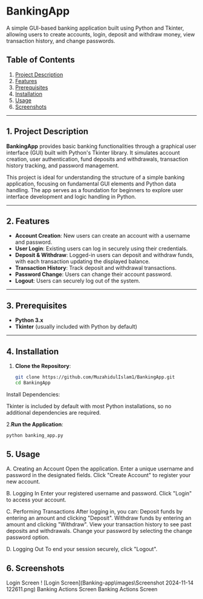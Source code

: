 # BankingApp
A simple GUI-based banking application built using Python and Tkinter, allowing users to create accounts, login, deposit and withdraw money, view transaction history, and change passwords.

## Table of Contents
1. [Project Description](#project-description)
2. [Features](#features)
3. [Prerequisites](#prerequisites)
4. [Installation](#installation)
5. [Usage](#usage)
6. [Screenshots](#screenshots)

---

## 1. Project Description
**BankingApp** provides basic banking functionalities through a graphical user interface (GUI) built with Python's Tkinter library. It simulates account creation, user authentication, fund deposits and withdrawals, transaction history tracking, and password management.

This project is ideal for understanding the structure of a simple banking application, focusing on fundamental GUI elements and Python data handling. The app serves as a foundation for beginners to explore user interface development and logic handling in Python.

---

## 2. Features
- **Account Creation**: New users can create an account with a username and password.
- **User Login**: Existing users can log in securely using their credentials.
- **Deposit & Withdraw**: Logged-in users can deposit and withdraw funds, with each transaction updating the displayed balance.
- **Transaction History**: Track deposit and withdrawal transactions.
- **Password Change**: Users can change their account password.
- **Logout**: Users can securely log out of the system.

---

## 3. Prerequisites
- **Python 3.x**
- **Tkinter** (usually included with Python by default)

---

## 4. Installation

1. **Clone the Repository**:
   ```bash
   git clone https://github.com/MuzahidulIslam1/BankingApp.git
   cd BankingApp
Install Dependencies:

Tkinter is included by default with most Python installations, so no additional dependencies are required.

2.**Run the Application**:
   ```bash
   python banking_app.py
```
## 5. Usage
A. Creating an Account
Open the application.
Enter a unique username and password in the designated fields.
Click "Create Account" to register your new account.

B. Logging In
Enter your registered username and password.
Click "Login" to access your account.

C. Performing Transactions
After logging in, you can:
Deposit funds by entering an amount and clicking "Deposit".
Withdraw funds by entering an amount and clicking "Withdraw".
View your transaction history to see past deposits and withdrawals.
Change your password by selecting the change password option.

D. Logging Out
To end your session securely, click "Logout".

## 6. Screenshots
Login Screen
! [Login Screen](Banking-app\images\Screenshot 2024-11-14 122611.png)
Banking Actions Screen
Banking Actions Screen
